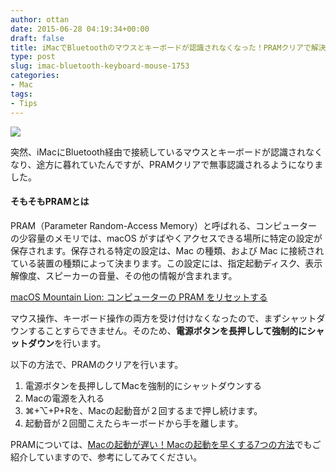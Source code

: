 ```yaml
---
author: ottan
date: 2015-06-28 04:19:34+00:00
draft: false
title: iMacでBluetoothのマウスとキーボードが認識されなくなった！PRAMクリアで解決
type: post
slug: imac-bluetooth-keyboard-mouse-1753
categories:
- Mac
tags:
- Tips
---
```


![](/uploads/2015/06/150628-558f75d963fd0.jpg)






突然、iMacにBluetooth経由で接続しているマウスとキーボードが認識されなくなり、途方に暮れていたんですが、PRAMクリアで無事認識されるようになりました。








#### そもそもPRAMとは




PRAM（Parameter Random-Access Memory）と呼ばれる、コンピューターの少容量のメモリでは、macOS がすばやくアクセスできる場所に特定の設定が保存されます。保存される特定の設定は、Mac の種類、および Mac に接続されている装置の種類によって決まります。この設定には、指定起動ディスク、表示解像度、スピーカーの音量、その他の情報が含まれます。




[macOS Mountain Lion: コンピューターの PRAM をリセットする](https://support.apple.com/kb/PH11243?locale=ja_JP&viewlocale=ja_JP)








マウス操作、キーボード操作の両方を受け付けなくなったので、まずシャットダウンすることすらできません。そのため、**電源ボタンを長押しして強制的にシャットダウン**を行います。





以下の方法で、PRAMのクリアを行います。






  1. 電源ボタンを長押ししてMacを強制的にシャットダウンする
  2. Macの電源を入れる
  3. ⌘+⌥+P+Rを、Macの起動音が２回するまで押し続けます。
  4. 起動音が２回聞こえたらキーボードから手を離します。




PRAMについては、[Macの起動が遅い！Macの起動を早くする7つの方法](/mac-boot-speed-up-1590/)でもご紹介していますので、参考にしてみてください。
